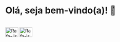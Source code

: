 # Olá, seja bem-vindo(a)! 👋


<div style="display: inline_block"><br>
  <img align="center" alt="Rafa-Js" height="30" width="40" src="https://cdn.jsdelivr.net/gh/devicons/devicon/icons/python/python-original.svg">
   <img align="center" alt="Rafa-js" height="30" width="40" src="https://cdn.jsdelivr.net/gh/devicons/devicon/icons/c/c-original.svg">
          
